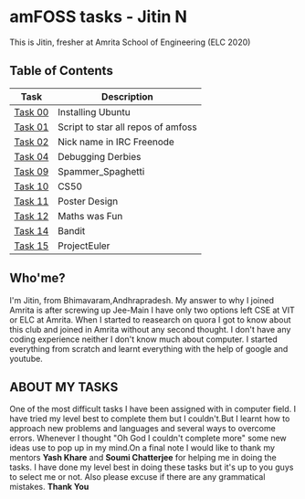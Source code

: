 # **amFOSS tasks - Jitin N**

This is Jitin, fresher at Amrita School of Engineering (ELC 2020)

## **Table of Contents**

| Task | Description |
| --- | --- |
| [Task 00](https://github.com/nj7782/amfoss-tasks/tree/main/Task%201)| Installing Ubuntu |
| [Task 01](https://github.com/nj7782/amfoss-tasks/tree/main/Task%201)| Script to star all repos of amfoss |
| [Task 02](https://github.com/nj7782/amfoss-tasks/tree/main/Task%201) | Nick name in IRC Freenode |
| [Task 04](https://github.com/nj7782/amfoss-tasks/tree/main/Task%204) | Debugging Derbies |
| [Task 09](https://github.com/nj7782/amfoss-tasks/tree/main/Task%209) | Spammer_Spaghetti |
| [Task 10](https://github.com/nj7782/amfoss-tasks/tree/main/Task%2010) | CS50  |
| [Task 11](https://github.com/nj7782/amfoss-tasks/tree/main/Task%2011) | Poster Design |  
| [Task 12](https://github.com/nj7782/amfoss-tasks/tree/main/Task%2012) | Maths was Fun |
| [Task 14](https://github.com/nj7782/amfoss-tasks/tree/main/Task%2014) | Bandit | 
| [Task 15](https://github.com/nj7782/amfoss-tasks/tree/main/Task%2015) | ProjectEuler |


## Who'me?

I'm Jitin, from Bhimavaram,Andhrapradesh. My answer to why I joined Amrita is after screwing up Jee-Main I have only two options left CSE at VIT or ELC at Amrita. When I started to reasearch on quora I got to know about this club and joined in Amrita without any second thought. I don't have any coding experience neither I don't know much about computer. I started everything from scratch and learnt everything with the help of google and youtube.


## ABOUT MY TASKS

One of the most difficult tasks I have been assigned with in computer field. I have tried my level best to complete them but I couldn't.But I learnt how to approach new problems and languages and several ways to overcome errors. Whenever I thought "Oh God I couldn't complete more" some new ideas use to pop up in my mind.On a final note I would like to thank my mentors **Yash Khare** and **Soumi Chatterjee** for helping me in doing the tasks. I have done my level best in doing these tasks but it's up to you guys to select me or not. Also please excuse if there are any grammatical mistakes. 
**Thank You**


